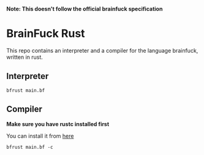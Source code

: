 **Note: This doesn't follow the official brainfuck specification**

# BrainFuck Rust

This repo contains an interpreter and a compiler for the language brainfuck, written in rust.

## Interpreter

```
bfrust main.bf
```

## Compiler

**Make sure you have rustc installed first**

You can install it from [here](https://rustup.rs/)

```
bfrust main.bf -c
```
